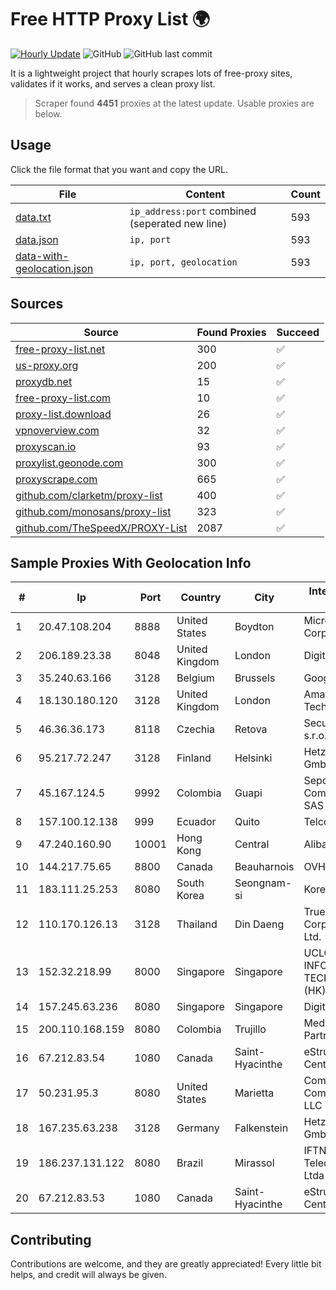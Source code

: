 
# Free HTTP Proxy List 🌍

[![Hourly Update](https://github.com/mertguvencli/http-proxy-list/actions/workflows/main.yml/badge.svg?branch=main)](https://github.com/mertguvencli/http-proxy-list/actions/workflows/main.yml)
![GitHub](https://img.shields.io/github/license/mertguvencli/http-proxy-list)
![GitHub last commit](https://img.shields.io/github/last-commit/mertguvencli/http-proxy-list)

It is a lightweight project that hourly scrapes lots of free-proxy sites, validates if it works, and serves a clean proxy list.


> Scraper found **4451** proxies at the latest update. Usable proxies are below.

## Usage

Click the file format that you want and copy the URL.


|File|Content|Count|
|----|-------|-----|
|[data.txt](https://raw.githubusercontent.com/mertguvencli/http-proxy-list/main/proxy-list/data.txt)|`ip_address:port` combined (seperated new line)|593|
|[data.json](https://raw.githubusercontent.com/mertguvencli/http-proxy-list/main/proxy-list/data.json)|`ip, port`|593|
|[data-with-geolocation.json](https://raw.githubusercontent.com/mertguvencli/http-proxy-list/main/proxy-list/data-with-geolocation.json)|`ip, port, geolocation`|593|

## Sources

|Source|Found Proxies|Succeed|
|------|-------------|-------|
|[free-proxy-list.net](https://free-proxy-list.net)|300|✅|
|[us-proxy.org](https://www.us-proxy.org)|200|✅|
|[proxydb.net](http://proxydb.net)|15|✅|
|[free-proxy-list.com](https://free-proxy-list.com/?page=&port=&type%5B%5D=http&type%5B%5D=https&up_time=0&search=Search)|10|✅|
|[proxy-list.download](https://www.proxy-list.download/HTTP)|26|✅|
|[vpnoverview.com](https://vpnoverview.com/privacy/anonymous-browsing/free-proxy-servers)|32|✅|
|[proxyscan.io](https://www.proxyscan.io)|93|✅|
|[proxylist.geonode.com](https://proxylist.geonode.com/api/proxy-list?limit=300&page=1&sort_by=lastChecked&sort_type=desc&protocols=http,https)|300|✅|
|[proxyscrape.com](https://api.proxyscrape.com/v2/?request=displayproxies&protocol=http&timeout=10000&country=all&ssl=all&anonymity=all)|665|✅|
|[github.com/clarketm/proxy-list](https://raw.githubusercontent.com/clarketm/proxy-list/master/proxy-list-raw.txt)|400|✅|
|[github.com/monosans/proxy-list](https://raw.githubusercontent.com/monosans/proxy-list/main/proxies/http.txt)|323|✅|
|[github.com/TheSpeedX/PROXY-List](https://raw.githubusercontent.com/TheSpeedX/PROXY-List/master/http.txt)|2087|✅|


## Sample Proxies With Geolocation Info

|#|Ip|Port|Country|City|Internet Service Provider|
|-|--|----|-------|----|-------------------------|
|1|20.47.108.204|8888|United States|Boydton|Microsoft Corporation|
|2|206.189.23.38|8048|United Kingdom|London|DigitalOcean, LLC|
|3|35.240.63.166|3128|Belgium|Brussels|Google LLC|
|4|18.130.180.120|3128|United Kingdom|London|Amazon Technologies Inc.|
|5|46.36.36.173|8118|Czechia|Retova|SecurityNet.cz s.r.o.|
|6|95.217.72.247|3128|Finland|Helsinki|Hetzner Online GmbH|
|7|45.167.124.5|9992|Colombia|Guapi|Sepcom Comunicaciones SAS|
|8|157.100.12.138|999|Ecuador|Quito|Telconet S.A|
|9|47.240.160.90|10001|Hong Kong|Central|Alibaba.com LLC|
|10|144.217.75.65|8800|Canada|Beauharnois|OVH SAS|
|11|183.111.25.253|8080|South Korea|Seongnam-si|Korea Telecom|
|12|110.170.126.13|3128|Thailand|Din Daeng|True Internet Corporation CO. Ltd.|
|13|152.32.218.99|8000|Singapore|Singapore|UCLOUD INFORMATION TECHNOLOGY (HK) LIMITED|
|14|157.245.63.236|8080|Singapore|Singapore|DigitalOcean, LLC|
|15|200.110.168.159|8080|Colombia|Trujillo|Media Commerce Partners S.A|
|16|67.212.83.54|1080|Canada|Saint-Hyacinthe|eStruxture Data Centers Inc.|
|17|50.231.95.3|8080|United States|Marietta|Comcast Cable Communications, LLC|
|18|167.235.63.238|3128|Germany|Falkenstein|Hetzner Online GmbH|
|19|186.237.131.122|8080|Brazil|Mirassol|IFTNET Telecomunicacoes Ltda|
|20|67.212.83.53|1080|Canada|Saint-Hyacinthe|eStruxture Data Centers Inc.|



## Contributing

Contributions are welcome, and they are greatly appreciated! Every
little bit helps, and credit will always be given.

